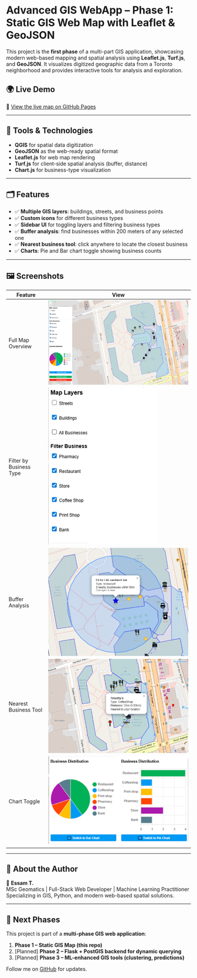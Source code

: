 # Advanced GIS WebApp – Phase 1: Static GIS Web Map with Leaflet & GeoJSON

This project is the **first phase** of a multi-part GIS application, showcasing modern web-based mapping and spatial analysis using **Leaflet.js**, **Turf.js**, and **GeoJSON**. It visualizes digitized geographic data from a Toronto neighborhood and provides interactive tools for analysis and exploration.

## 🌍 Live Demo
📎 [View the live map on GitHub Pages](https://your-username.github.io/Advanced-GIS-WebApp-Frontend/)

---

## 🧰 Tools & Technologies
- **QGIS** for spatial data digitization
- **GeoJSON** as the web-ready spatial format
- **Leaflet.js** for web map rendering
- **Turf.js** for client-side spatial analysis (buffer, distance)
- **Chart.js** for business-type visualization

---

## 🗂️ Features

- ✅ **Multiple GIS layers**: buildings, streets, and business points
- ✅ **Custom icons** for different business types
- ✅ **Sidebar UI** for toggling layers and filtering business types
- ✅ **Buffer analysis**: find businesses within 200 meters of any selected one
- ✅ **Nearest business tool**: click anywhere to locate the closest business
- ✅ **Charts**: Pie and Bar chart toggle showing business counts

---

## 🖼️ Screenshots

| Feature | View |
|--------|------|
| Full Map Overview | ![](screenshots/overview.png) |
| Filter by Business Type | ![](screenshots/filter-by-type.png) |
| Buffer Analysis | ![](screenshots/buffer-analysis.png) |
| Nearest Business Tool | ![](screenshots/nearest-business.png) |
| Chart Toggle | ![](screenshots/chart-toggle.png) |

---


## 📌 About the Author

👤 **Essam T.**  
MSc Geomatics | Full-Stack Web Developer | Machine Learning Practitioner  
Specializing in GIS, Python, and modern web-based spatial solutions.

---

## 🚀 Next Phases

This project is part of a **multi-phase GIS web application**:

1. **Phase 1 – Static GIS Map (this repo)**
2. [Planned] **Phase 2 – Flask + PostGIS backend for dynamic querying**
3. [Planned] **Phase 3 – ML-enhanced GIS tools (clustering, predictions)**

Follow me on [GitHub](https://github.com/essamun) for updates.

